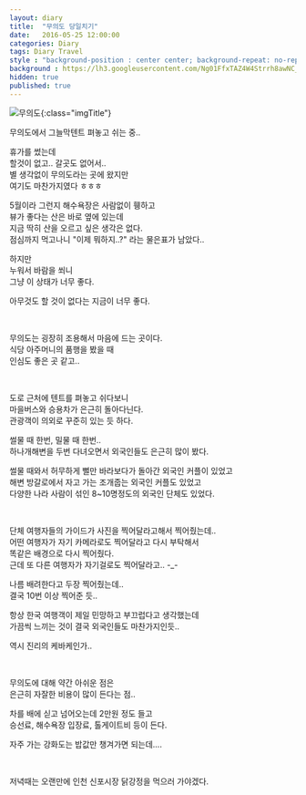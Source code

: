 ```yaml
---
layout: diary
title:  "무의도 당일치기"
date:   2016-05-25 12:00:00
categories: Diary
tags: Diary Travel
style : "background-position : center center; background-repeat: no-repeat;"
background : https://lh3.googleusercontent.com/Ng01FfxTAZ4W4Strrh8awNC_SPWWX6TngjAm_kj42ZMu2gKwssTWmrm_HfHApfeHdNKJt0B0VCHey2ATGHeDprnAoGhxFNTfDk0NHbh8XUc7lQMEzRjsMVIbc5Ex2XNzlT94sb03hn0F69stLdxjRQKVYAQT1G-R9bDCzia8mP4P9WvP2FqezeepSMEEgx4oVCwJKQnfSNdgMnB-RH9VMLNLQFlX5D2g0OzArFwLruPthxY9QHHQSiktj6iZksbzuBO_WOpZsUyTUWjJHAj-fdSvtSiyPiRmAt-FyR11Dj6wG15NdcGNRLTYjjWvt5p6T6YG1r8hfg7xCqZeF-64KGM9_E9YSQWbF0FH2UYLiaQkUVpotTMZBLLP6DoXSCv5wAWH2Uhe07Wnnq7Y9Ou5UHB9xbsnBgQdAHLu337SndHYiXM6GGeSAhkv9xwsvGLZ7JoKPrdSVWYeF-oFiKAGKt_fA-du5wZNRCRsKABiZ58MS-Wajqexf7qlMoYiS5qxl9Iz1C3ZpG1zE5rvhISyBP-uK9KqxWxhrTXpWMDum9_Aua9b9tNqX-X8YMs0eb1wquewmx7RiaotkbbUumd7QllTmEL_dYQ=w385-h683-no
hidden: true
published: true
---
```


![무의도](https://lh3.googleusercontent.com/EdxGj68shBhfsf-YaIEoFcBCr6gpVii7Zk1ggHrh3pUSBPIstL0XFfZn9Vmm4P0kqgz23exa-4aBVaIMI0c5xH0vBBqPTc_q6S39oRg1e6au9xy0jVXmKAW9v0XpWUdZDkbkozPmEXufSc7s_aJ0PeBc-9YkOtNtO9jIARFYVKNy2c7p3kDHKqznVaJxc2l3zx9uaLS8wc_sJFWuJP8dKUvkagnYf3JNiu8ZhPQH3SlW8JlZ11tHS6CaevM1icS1-t0zsEMNYSLg0G8y8YvvygO8ZYdm3Zbs7Xh6rllPIsBmZ0qYkKp3jINsyDSYetgik6N0GAUp0gsXoFpcFA3RXbmL-LCQTynWxdDaaTtW1n3JReG7CRAkkWbSweIP5FzPDa2HMpee2j8qGSgQfNkwQQZ4DENkVowdXfqwM1C3SdCzCrpatCf3vUBZkeXuqFqEvQ6UX_5wldo05l_zdCOntpYv8y-13Mb97qVEplKlpdDlX08t7eqkVuYLURn26XRk69Q_c9Y4RsKsrCuyQ4a4OOr67nM79Mjvp5vF82nLpqwTMmJmeLBYLuTbi9U2nWmDyD5UqxC88yZPenXicX0LuijEdZK4qpk=w1215-h683-no){:class="imgTitle"}  

무의도에서 그늘막텐트 펴놓고 쉬는 중..  

<!--more-->

휴가를 썼는데  
할것이 없고.. 갈곳도 없어서..  
별 생각없이 무의도라는 곳에 왔지만  
여기도 마찬가지였다 ㅎㅎㅎ  

5월이라 그런지 해수욕장은 사람없이 휑하고  
뷰가 좋다는 산은 바로 옆에 있는데  
지금 딱히 산을 오르고 싶은 생각은 없다.  
점심까지 먹고나니 "이제 뭐하지..?" 라는 물은표가 남았다..  

하지만  
누워서 바람을 쐬니  
그냥 이 상태가 너무 좋다.  

아무것도 할 것이 없다는 지금이 너무 좋다.  

<br>

무의도는 굉장히 조용해서 마음에 드는 곳이다.  
식당 아주머니의 품행을 봤을 때   
인심도 좋은 곳 같고..  

<br>

도로 근처에 텐트를 펴놓고 쉬다보니  
마을버스와 승용차가 은근히 돌아다닌다.  
관광객이 의외로 꾸준히 있는 듯 하다.  

썰물 때 한번, 밀물 때 한번..  
하나개해변을 두번 다녀오면서 외국인들도 은근히 많이 봤다.  

썰물 때와서 허무하게 뻘만 바라보다가 돌아간 외국인 커플이 있었고  
해변 방갈로에서 자고 가는 조개줍는 외국인 커플도 있었고  
다양한 나라 사람이 섞인 8~10명정도의 외국인 단체도 있었다.  

<br>

단체 여행자들의 가이드가 사진을 찍어달라고해서 찍어줬는데..  
어떤 여행자가 자기 카메라로도 찍어달라고 다시 부탁해서  
똑같은 배경으로 다시 찍어줬다.  
근데 또 다른 여행자가 자기걸로도 찍어달라고.. -_-  

나름 배려한다고 두장 찍어줬는데..  
결국 10번 이상 찍어준 듯..  

항상 한국 여행객이 제일 민망하고 부끄럽다고 생각했는데  
가끔씩 느끼는 것이 결국 외국인들도 마찬가지인듯..  

역시 진리의 케바케인가..  

<br>

무의도에 대해 약간 아쉬운 점은  
은근히 자잘한 비용이 많이 든다는 점..  

차를 배에 싣고 넘어오는데 2만원 정도 들고  
승선료, 해수욕장 입장료, 톨게이트비 등이 든다.  

자주 가는 강화도는 밥값만 챙겨가면 되는데....  

<br>

저녁때는 오랜만에 인천 신포시장 닭강정을 먹으러 가야겠다.  

